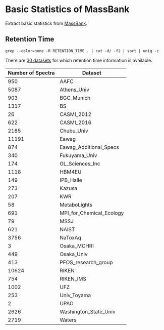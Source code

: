 # Basic Statistics of MassBank 

Extract basic statistics from [MassBank](https://github.com/MassBank/MassBank-data). 

## Retention Time

```
grep --color=none -R RETENTION_TIME . | cut -d/ -f2 | sort | uniq -c
```

There are [30 datasets](datasets_with_retention_time.txt) for which retention time information is available. 

| Number of Spectra | Dataset | 
| --- | --- |
| 950 | AAFC |
| 5087 | Athens_Univ |
| 903 | BGC_Munich |
| 1317 | BS |
|  26 | CASMI_2012 |
| 622 | CASMI_2016 |
| 2185 | Chubu_Univ |
| 11191 | Eawag |
| 874 | Eawag_Additional_Specs |
| 340 | Fukuyama_Univ |
| 174 | GL_Sciences_Inc |
| 1118 | HBM4EU |
| 149 | IPB_Halle |
| 273 | Kazusa |
| 207 | KWR |
| 58 | MetaboLights |
| 691 | MPI_for_Chemical_Ecology |
| 79 | MSSJ |
| 621 | NAIST |
| 3756 | NaToxAq |
| 3 | Osaka_MCHRI |
| 449 | Osaka_Univ |
| 413 | PFOS_research_group |
| 10624 | RIKEN |
| 754 | RIKEN_IMS |
| 1002 | UFZ |
| 253 | Univ_Toyama |
| 2 | UPAO |
| 2626 | Washington_State_Univ |
| 2719 | Waters |
